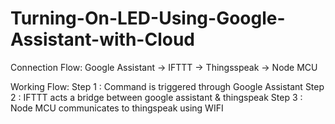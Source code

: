 # Turning-On-LED-Using-Google-Assistant-with-Cloud

Connection Flow:
Google Assistant -> IFTTT -> Thingsspeak -> Node MCU

Working Flow:
Step 1 : Command is triggered through Google Assistant 
Step 2 : IFTTT acts a bridge between google assistant & thingspeak
Step 3 : Node MCU communicates to thingspeak using WIFI




